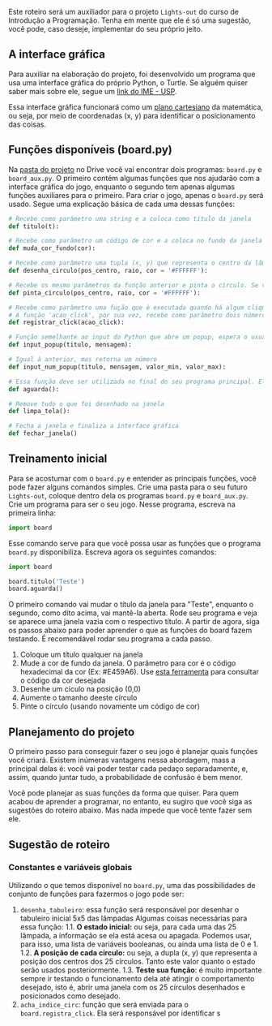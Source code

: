 Este roteiro será um auxiliador para o projeto `Lights-out` do curso de Introdução a Programação.
Tenha em mente que ele é só uma sugestão, você pode, caso deseje, implementar do seu próprio jeito.

## A interface gráfica

Para auxiliar na elaboração do projeto, foi desenvolvido um programa que usa uma interface gráfica do próprio Python, o Turtle. Se alguém quiser saber mais sobre ele, segue um [link do IME - USP](https://panda.ime.usp.br/pensepy/static/pensepy/03-PythonTurtle/olatartaruga.html).

Essa interface gráfica funcionará como um [plano cartesiano](https://www.todamateria.com.br/plano-cartesiano/) da matemática, ou seja, por meio de coordenadas (x, y) para identificar o posicionamento das coisas.

## Funções disponíveis (board.py)

Na [pasta do projeto](https://drive.google.com/drive/folders/1fFD45qTN2EFP9Vm2mghrMAId7tQmf4r9) no Drive você vai encontrar dois programas: `board.py` e `board_aux.py`. O primeiro contém algumas funções que nos ajudarão com a interface gráfica do jogo, enquanto o segundo tem apenas algumas funções auxiliares para o primeiro. Para criar o jogo, apenas o `board.py` será usado. Segue uma explicação básica de cada uma dessas funções:

```python
# Recebe como parâmetro uma string e a coloca como título da janela
def titulo(t):

# Recebe como parâmetro um código de cor e a coloca no fundo da janela
def muda_cor_fundo(cor):

# Recebe como parâmetro uma tupla (x, y) que representa o centro da lâmpada (círculo), o raio e o código da cor, e desenha o cículo conforme os parâmetros. Se você não enviar um terceiro parâmetro (cor) o círculo será branco.
def desenha_circulo(pos_centro, raio, cor = '#FFFFFF'):

# Recebe os mesmo parâmetros da função anterior e pinta o círculo. Se você não enviar um terceiro parâmetro (cor) o círculo será branco.
def pinta_circulo(pos_centro, raio, cor = '#FFFFFF'):

# Recebe como parâmetro uma fução que é executada quando há algum clique na janela.
# A função 'acao_click', por sua vez, recebe como parâmetro dois números x e y, que correspondem às coordenadas do local em que foi clicado na janela
def registrar_click(acao_click):

# Função semelhante ao input do Python que abre um popup, espera o usuário digitar um texto e retorna em forma de string
def input_popup(titulo, mensagem):

# Igual à anterior, mas retorna um número
def input_num_popup(titulo, mensagem, valor_min, valor_max):

# Essa função deve ser utilizada no final do seu programa principal. Ela é responsável por manter a janela aberta e aguardar alguma ação a ser realizada pelo usuário
def aguarda():

# Remove tudo o que foi desenhado na janela
def limpa_tela():

# Fecha a janela e finaliza a interface gráfica
def fechar_janela()
```

## Treinamento inicial

Para se acostumar com o `board.py` e entender as principais funções, você pode fazer alguns comandos simples. Crie uma pasta para o seu futuro `Lights-out`, coloque dentro dela os programas `board.py` e `board_aux.py`. Crie um programa para ser o seu jogo. Nesse programa, escreva na primeira linha:

```python
import board
```

Esse comando serve para que você possa usar as funções que o programa `board.py` disponibiliza. Escreva agora os seguintes comandos:

```python
import board

board.titulo('Teste')
board.aguarda()
```

O primeiro comando vai mudar o título da janela para "Teste", enquanto o segundo, como dito acima, vai mantê-la aberta. Rode seu programa e veja se aparece uma janela vazia com o respectivo título. A partir de agora, siga os passos abaixo para poder aprender o que as funções do board fazem testando. É recomendável rodar seu programa a cada passo.

1. Coloque um título qualquer na janela
2. Mude a cor de fundo da janela. O parâmetro para cor é o código hexadecimal da cor (Ex: #E459A6). Use [esta ferramenta](https://html-color-codes.info/Codigos-de-Cores-HTML/) para consultar o código da cor desejada
3. Desenhe um cículo na posição (0,0)
4. Aumente o tamanho deeste círculo
5. Pinte o círculo (usando novamente um código de cor)

## Planejamento do projeto

O primeiro passo para conseguir fazer o seu jogo é planejar quais funções você criará. Existem inúmeras vantagens nessa abordagem, mass a principal delas é: você vai poder testar cada pedaço separadamente, e, assim, quando juntar tudo, a probabilidade de confusão é bem menor.

Você pode planejar as suas funções da forma que quiser. Para quem acabou de aprender a programar, no entanto, eu sugiro que você siga as sugestões do roteiro abaixo. Mas nada impede que você tente fazer sem ele.

## Sugestão de roteiro

### Constantes e variáveis globais

Utilizando o que temos disponível no `board.py`, uma das possibilidades de conjunto de funções para fazermos o jogo pode ser:

1. `desenha_tabuleiro`: essa função será responsável por desenhar o tabuleiro inicial 5x5 das lâmpadas Algumas coisas necessárias para essa função:
  1.1. __O estado inicial:__ ou seja, para cada uma das 25 lâmpada, a informação se ela está acesa ou apagada. Podemos usar, para isso, uma lista de variáveis booleanas, ou ainda uma lista de 0 e 1.
  1.2. __A posição de cada círculo:__ ou seja, a dupla (x, y) que representa a posição dos centros dos 25 círculos. Tanto este valor quanto o estado serão usados posteriormente. 
  1.3. __Teste sua função__: é muito importante sempre ir testando o funcionamento dela até atingir o comportamento desejado, isto é, abrir uma janela com os 25 círculos desenhados e posicionados como desejado.
2. `acha_indice_circ`: função que será enviada para o `board.registra_click`. Ela será responsável por identificar s
